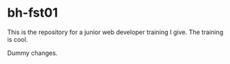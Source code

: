 # bh-fst01

This is the repository for a junior web developer training I give. The training is cool.

Dummy changes.